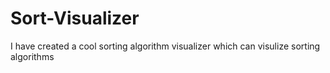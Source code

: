 # Sort-Visualizer
I have created a cool sorting algorithm visualizer which can visulize sorting algorithms

